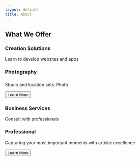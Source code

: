 ```yaml
---
layout: default
title: About
---
```



<section id="services" class="services-section">
  <div class="container">
    <div class="text-center mb-5 pt-5">
      <h1 class="services-title">What We Offer</h1>
    </div>
    <!-- Service cards with flip animation -->
    <div class="grid-container pt-10">
      <div class="grid-item">
        <h3 class="flip-box-header">Creation Solutions</h3>
        <p>Learn to develop websites and apps</p>
        <div class="flip-box">
          <div class="flip-box-front text-center" style="background-image: url('{{ '/images/bg01.jpg' | relative_url }}')">
            <div class="inner color-white">
              <i class="fas fa-camera-retro fa-4x" alt="Camera icon" style="margin-top: 50px;"></i>
              <h3>Photography</h3>
            </div>
          </div>
          <div class="flip-box-back text-center" style="background-image: url('{{ '/images/bg01.jpg' | relative_url }}')">
            <div class="inner color-white">
              <h3 class="flip-box-header"></h3>
              <p>Studio and location sets. Photo </p>
              <button class="flip-box-button" onclick="learnMore('photography')">Learn More</button>
            </div>
          </div>
        </div>
      </div>
      <div class="grid-item">
        <h3 class="flip-box-header">Business Services</h3>
        <p>Consult with professionals </p>
        <div class="flip-box">
          <div class="flip-box-front text-center" style="background-image: url('{{ '/images/bg01.jpg' | relative_url }}')">
            <div class="inner color-white">
              <i class="fas fa-briefcase fa-4x" alt="Briefcase icon" style="margin-top: 50px;"></i>
              <h3></h3>
            </div>
          </div>
          <div class="flip-box-back text-center" style="background-image: url('{{ '/images/bg01.jpg' | relative_url }}')">
            <div class="inner color-white">
              <h3 class="flip-box-header">Professional</h3>
              <p>Capturing your most important moments with artistic excellence</p>
              <button class="flip-box-button" onclick="learnMore('photography')">Learn More</button>
            </div>
          </div>
        </div>
      </div>
      <!-- Add event listeners or href attributes to the buttons -->
      <!-- ... -->
    </div>
  </div>
</section>
